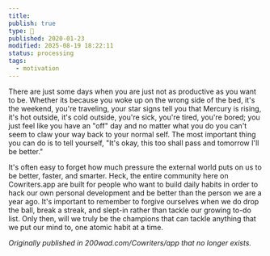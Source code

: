 ```yaml
---
title:
publish: true
type: 🌳
published: 2020-01-23
modified: 2025-08-19 18:22:11
status: processing
tags:
  - motivation
---
```

There are just some days when you are just not as productive as you want to be. Whether its because you woke up on the wrong side of the bed, it's the weekend, you're traveling, your star signs tell you that Mercury is rising, it's hot outside, it's cold outside, you're sick, you're tired, you're bored; you just feel like you have an "off" day and no matter what you do you can't seem to claw your way back to your normal self. The most important thing you can do is to tell yourself, "It's okay, this too shall pass and tomorrow I'll be better."

It's often easy to forget how much pressure the external world puts on us to be better, faster, and smarter. Heck, the entire community here on Cowriters.app are built for people who want to build daily habits in order to hack our own personal development and be better than the person we are a year ago. It's important to remember to forgive ourselves when we do drop the ball, break a streak, and slept-in rather than tackle our growing to-do list. Only then, will we truly be the champions that can tackle anything that we put our mind to, one atomic habit at a time.

*Originally published in 200wad.com/Cowriters/app that no longer exists.*